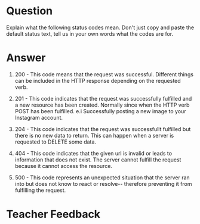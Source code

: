# Question
Explain what the following status codes mean. Don't just copy and paste the default status text, tell us in your own words what the codes are for.

# Answer

1. 200 - This code means that the request was successful. Different things can be included in the HTTP response depending on the requested verb. 

2. 201 - This code indicates that the request was successfully fulfilled and a new resource has been created. Normally since when the HTTP verb POST has been fulfilled. e.i Successfully posting a new image to your Instagram account.

3. 204 - This code indicates that the request was successfullt fulfilled but there is no new data to return. This can happen when a server is requested to DELETE some data.

4. 404 - This code indicates that the given url is invalid or leads to information that does not exist. The server cannot fulfill the request because it cannot access the resource.

5. 500 - This code represents an unexpected situation that the server ran into but does not know to react or resolve-- therefore preventing it from fulfilling the request.

# Teacher Feedback